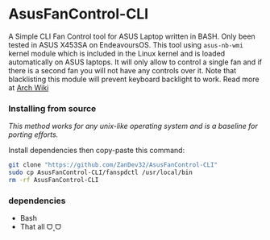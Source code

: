 # AsusFanControl-CLI
A Simple CLI Fan Control tool for ASUS Laptop written in BASH. Only been tested in ASUS X453SA on EndeavoursOS. This tool using ```asus-nb-wmi``` kernel module which is included in the Linux kernel and is loaded automatically on ASUS laptops.  It will only allow to control a single fan and if there is a second fan you will not have any controls over it. Note that blacklisting this module will prevent keyboard backlight to work. Read more at [Arch Wiki](https://wiki.archlinux.org/title/Fan_speed_control#ASUS_laptops)

### Installing from source

*This method works for any unix-like operating system and is a baseline for porting efforts.*

Install dependencies then copy-paste this command:

```sh
git clone "https://github.com/ZanDev32/AsusFanControl-CLI"
sudo cp AsusFanControl-CLI/fanspdctl /usr/local/bin
rm -rf AsusFanControl-CLI
```

### dependencies
- Bash
- That all ᗜ˰ᗜ
